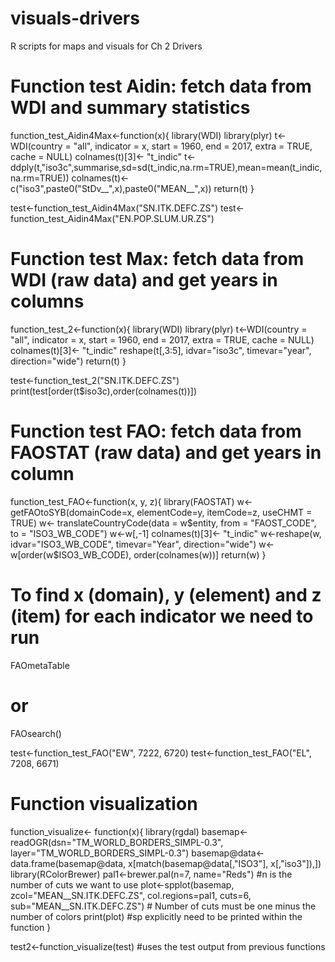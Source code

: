 # visuals-drivers
R scripts for maps and visuals for Ch 2 Drivers


# Function test Aidin: fetch data from WDI and summary statistics
function_test_Aidin4Max<-function(x){
  library(WDI)
  library(plyr)
  t<-WDI(country = "all", indicator = x, start = 1960, end = 2017, extra = TRUE, cache = NULL)
  colnames(t)[3]<- "t_indic"
  t<-ddply(t,"iso3c",summarise,sd=sd(t_indic,na.rm=TRUE),mean=mean(t_indic,na.rm=TRUE))
  colnames(t)<-c("iso3",paste0("StDv__",x),paste0("MEAN__",x))
  return(t)
}

test<-function_test_Aidin4Max("SN.ITK.DEFC.ZS")
test<-function_test_Aidin4Max("EN.POP.SLUM.UR.ZS")


# Function test Max: fetch data from WDI (raw data) and get years in columns
function_test_2<-function(x){
  library(WDI)
  library(plyr)
  t<-WDI(country = "all", indicator = x, start = 1960, end = 2017, extra = TRUE, cache = NULL)
  colnames(t)[3]<- "t_indic"
  reshape(t[,3:5], idvar="iso3c", timevar="year", direction="wide")
  return(t)
}

test<-function_test_2("SN.ITK.DEFC.ZS")
print(test[order(t$iso3c),order(colnames(t))])


# Function test FAO: fetch data from FAOSTAT (raw data) and get years in column
function_test_FAO<-function(x, y, z){
  library(FAOSTAT)
  w<-getFAOtoSYB(domainCode=x, elementCode=y, itemCode=z, useCHMT = TRUE)
  w<- translateCountryCode(data = w$entity, from = "FAOST_CODE", to = "ISO3_WB_CODE")
  w<-w[,-1]
  colnames(t)[3]<- "t_indic"
  w<-reshape(w, idvar="ISO3_WB_CODE", timevar="Year", direction="wide")
  w<-w[order(w$ISO3_WB_CODE), order(colnames(w))]
  return(w)
  }
# To find x (domain), y (element) and z (item) for each indicator we need to run
FAOmetaTable
# or
FAOsearch()

test<-function_test_FAO("EW", 7222, 6720)
test<-function_test_FAO("EL", 7208, 6671)


# Function visualization
function_visualize<- function(x){
  library(rgdal)
  basemap<-readOGR(dsn="TM_WORLD_BORDERS_SIMPL-0.3", layer="TM_WORLD_BORDERS_SIMPL-0.3")
  basemap@data<-data.frame(basemap@data, x[match(basemap@data[,"ISO3"], x[,"iso3"]),])
  library(RColorBrewer) 
  pal1<-brewer.pal(n=7, name="Reds") #n is the number of cuts we want to use
  plot<-spplot(basemap, zcol="MEAN__SN.ITK.DEFC.ZS", col.regions=pal1, cuts=6, sub="MEAN__SN.ITK.DEFC.ZS") # Number of cuts must be one minus the number of colors
  print(plot) #sp explicitly need to be printed within the function
  }

test2<-function_visualize(test) #uses the test output from previous functions

